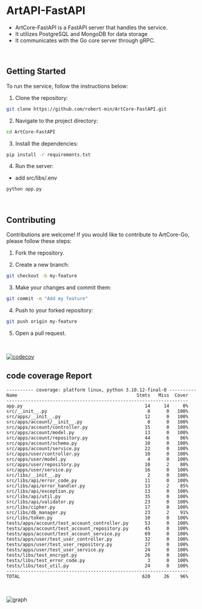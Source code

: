 # ArtAPI-FastAPI
- ArtCore-FastAPI is a FastAPI server that handles the service.
- It utilizes PostgreSQL and MongoDB for data storage
- It communicates with the Go core server through gRPC.

<br>

## Getting Started

To run the service, follow the instructions below:

1. Clone the repository:

```sh
git clone https://github.com/robert-min/ArtCore-FastAPI.git
```

2. Navigate to the project directory:

```sh
cd ArtCore-FastAPI
```

3. Install the dependencies:

```sh
pip install -r requirements.txt
```

4. Run the server:
- add src/libs/.env

```sh
python app.py
```

<br>


## Contributing

Contributions are welcome! If you would like to contribute to ArtCore-Go, please follow these steps:

1. Fork the repository.

2. Create a new branch:

```sh
git checkout -b my-feature
```


3. Make your changes and commit them:

```sh
git commit -m "Add my feature"
```

4. Push to your forked repository:

```sh
git push origin my-feature
```

5. Open a pull request. 

<br>


[![codecov](https://codecov.io/gh/robert-min/ArtAPI-FastAPI/graph/badge.svg?token=2MUZJH61VC)](https://codecov.io/gh/robert-min/ArtAPI-FastAPI)

## code coverage Report

```
---------- coverage: platform linux, python 3.10.12-final-0 ----------
Name                                            Stmts   Miss  Cover
-------------------------------------------------------------------
app.py                                             14     14     0%
src/__init__.py                                     0      0   100%
src/apps/__init__.py                               12      0   100%
src/apps/account/__init__.py                        0      0   100%
src/apps/account/controller.py                     15      0   100%
src/apps/account/model.py                          13      0   100%
src/apps/account/repository.py                     44      6    86%
src/apps/account/schema.py                         10      0   100%
src/apps/account/service.py                        22      0   100%
src/apps/user/controller.py                        10      0   100%
src/apps/user/model.py                              4      0   100%
src/apps/user/repository.py                        10      2    80%
src/apps/user/service.py                           16      0   100%
src/libs/__init__.py                                2      0   100%
src/libs/api/error_code.py                         11      0   100%
src/libs/api/error_handler.py                      13      2    85%
src/libs/api/exception.py                          13      0   100%
src/libs/api/util.py                               35      0   100%
src/libs/api/validator.py                          23      0   100%
src/libs/cipher.py                                 17      0   100%
src/libs/db_manager.py                             23      2    91%
src/libs/token.py                                  10      0   100%
tests/apps/account/test_account_controller.py      53      0   100%
tests/apps/account/test_account_repository.py      45      0   100%
tests/apps/account/test_account_service.py         69      0   100%
tests/apps/user/test_user_controller.py            32      0   100%
tests/apps/user/test_user_repository.py            27      0   100%
tests/apps/user/test_user_service.py               24      0   100%
tests/libs/test_encrypt.py                         26      0   100%
tests/libs/test_error_code.py                       3      0   100%
tests/libs/test_util.py                            24      0   100%
-------------------------------------------------------------------
TOTAL                                             620     26    96%
```

<br>

![graph](https://codecov.io/gh/robert-min/ArtAPI-FastAPI/graphs/tree.svg?token=2MUZJH61VC)
